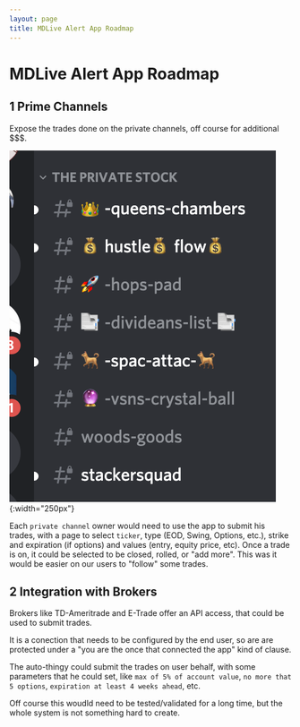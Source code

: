 ```yaml
---
layout: page
title: MDLive Alert App Roadmap
---
```


# MDLive Alert App Roadmap

## 1 Prime Channels

Expose the trades done on the private channels, off course for additional \$\$\$.

![](2020-08-17-12-49-34.png){:width="250px"}

Each `private channel` owner would need to use the app to submit his trades, with a page to select `ticker`, type (EOD, Swing, Options, etc.), strike and expiration (if options) and values (entry, equity price, etc).
Once a trade is on, it could be selected to be closed, rolled, or "add more".
This was it would be easier on our users to "follow" some trades.

## 2 Integration with Brokers

Brokers like TD-Ameritrade and E-Trade offer an API access, that could be used to submit trades.

It is a conection that needs to be configured by the end user, so are are protected under a "you are the once that connected the app" kind of clause.

The auto-thingy could submit the trades on user behalf, with some parameters that he could set, like `max of 5% of account value`, `no more that 5 options`, `expiration at least 4 weeks ahead`, etc.

Off course this woudld need to be tested/validated for a long time, but the whole system is not something hard to create.
